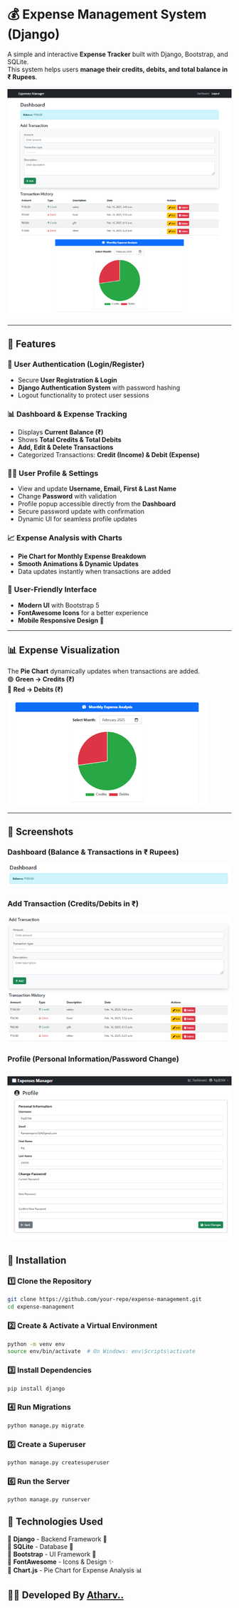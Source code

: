 # 💰 Expense Management System (Django)  
A simple and interactive **Expense Tracker** built with Django, Bootstrap, and SQLite.  
This system helps users **manage their credits, debits, and total balance in ₹ Rupees**.

![Expense Management Screenshot](expenses_management/static/images/screenshot.PNG)  

---

## 🚀 Features  

### 🔐 **User Authentication (Login/Register)**
- Secure **User Registration & Login**
- **Django Authentication System** with password hashing
- Logout functionality to protect user sessions  

### 📊 **Dashboard & Expense Tracking**
- Displays **Current Balance (₹)**
- Shows **Total Credits & Total Debits**
- **Add, Edit & Delete Transactions**
- Categorized Transactions: **Credit (Income) & Debit (Expense)**

### 🧑‍💻 **User Profile & Settings**  
- View and update **Username, Email, First & Last Name**  
- Change **Password** with validation  
- Profile popup accessible directly from the **Dashboard**  
- Secure password update with confirmation  
- Dynamic UI for seamless profile updates 

### 📈 **Expense Analysis with Charts**
- **Pie Chart for Monthly Expense Breakdown**
- **Smooth Animations & Dynamic Updates**
- Data updates instantly when transactions are added  

### 🎨 **User-Friendly Interface**
- **Modern UI** with Bootstrap 5  
- **FontAwesome Icons** for a better experience  
- **Mobile Responsive Design** 📱

---


## 📊 Expense Visualization  
The **Pie Chart** dynamically updates when transactions are added.  
🟢 **Green → Credits (₹)**  
🔴 **Red → Debits (₹)**  

![Pie Chart Screenshot](expenses_management/static/images/piechart.PNG)  

---

## 📸 Screenshots  

### **Dashboard (Balance & Transactions in ₹ Rupees)**  
![Dashboard](expenses_management/static/images/dashboard.PNG)  

### **Add Transaction (Credits/Debits in ₹)**  
![Add Transaction](expenses_management/static/images/add_transaction.PNG)  

### **Profile (Personal Information/Password Change)**  
![Add Transaction](expenses_management/static/images/profile.PNG) 
---

## 🔧 Installation  
### 1️⃣ **Clone the Repository**
```sh
git clone https://github.com/your-repo/expense-management.git
cd expense-management
```
### 2️⃣ **Create & Activate a Virtual Environment**
```sh
python -m venv env
source env/bin/activate  # On Windows: env\Scripts\activate
```
### 3️⃣ **Install Dependencies**
```sh
pip install django
```
### 4️⃣ **Run Migrations**
```sh
python manage.py migrate
```
### 5️⃣ **Create a Superuser**
```sh
python manage.py createsuperuser
```
### 6️⃣ **Run the Server**
```sh
python manage.py runserver
```


## 🔧 Technologies Used  

🔹 **Django** - Backend Framework 🐍  
🔹 **SQLite** - Database 💾  
🔹 **Bootstrap** - UI Framework 🎨  
🔹 **FontAwesome** - Icons & Design ✨  
🔹 **Chart.js** - Pie Chart for Expense Analysis 📊  


## 👨‍💻 Developed By   [Atharv..](https://github.com/Atharv564)
